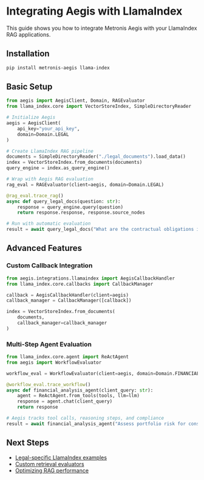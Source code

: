 # Integrating Aegis with LlamaIndex

This guide shows you how to integrate Metronis Aegis with your LlamaIndex RAG applications.

## Installation

```bash
pip install metronis-aegis llama-index
```

## Basic Setup

```python
from aegis import AegisClient, Domain, RAGEvaluator
from llama_index.core import VectorStoreIndex, SimpleDirectoryReader

# Initialize Aegis
aegis = AegisClient(
    api_key="your_api_key",
    domain=Domain.LEGAL
)

# Create LlamaIndex RAG pipeline
documents = SimpleDirectoryReader("./legal_documents").load_data()
index = VectorStoreIndex.from_documents(documents)
query_engine = index.as_query_engine()

# Wrap with Aegis RAG evaluation
rag_eval = RAGEvaluator(client=aegis, domain=Domain.LEGAL)

@rag_eval.trace_rag()
async def query_legal_docs(question: str):
    response = query_engine.query(question)
    return response.response, response.source_nodes

# Run with automatic evaluation
result = await query_legal_docs("What are the contractual obligations in case of breach?")
```

## Advanced Features

### Custom Callback Integration

```python
from aegis.integrations.llamaindex import AegisCallbackHandler
from llama_index.core.callbacks import CallbackManager

callback = AegisCallbackHandler(client=aegis)
callback_manager = CallbackManager([callback])

index = VectorStoreIndex.from_documents(
    documents,
    callback_manager=callback_manager
)
```

### Multi-Step Agent Evaluation

```python
from llama_index.core.agent import ReActAgent
from aegis import WorkflowEvaluator

workflow_eval = WorkflowEvaluator(client=aegis, domain=Domain.FINANCIAL)

@workflow_eval.trace_workflow()
async def financial_analysis_agent(client_query: str):
    agent = ReActAgent.from_tools(tools, llm=llm)
    response = agent.chat(client_query)
    return response

# Aegis tracks tool calls, reasoning steps, and compliance
result = await financial_analysis_agent("Assess portfolio risk for conservative investor")
```

## Next Steps

- [Legal-specific LlamaIndex examples](../domains/legal.md)
- [Custom retrieval evaluators](../advanced/custom-evaluators.md)
- [Optimizing RAG performance](../advanced/performance.md)
